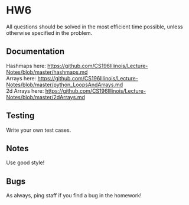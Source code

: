 # HW6
All questions should be solved in the most efficient time possible, unless otherwise specified in the problem.

## Documentation
Hashmaps here: https://github.com/CS196Illinois/Lecture-Notes/blob/master/hashmaps.md <br>
Arrays here: https://github.com/CS196Illinois/Lecture-Notes/blob/master/python_LoopsAndArrays.md <br>
2d Arrays here: https://github.com/CS196Illinois/Lecture-Notes/blob/master/2dArrays.md <br>

## Testing
Write your own test cases.

## Notes
Use good style!

## Bugs
As always, ping staff if you find a bug in the homework!
